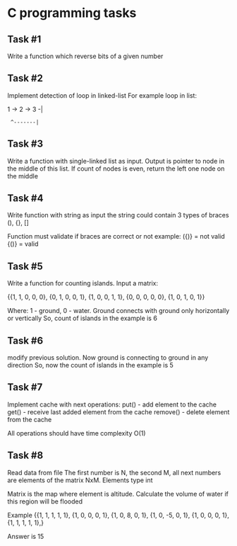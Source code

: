 C programming tasks
=============================

Task #1
------------
Write a function which reverse bits of a given number

Task #2
------------
Implement detection of loop in linked-list
For example loop in list:

1 -> 2 -> 3 -|

     ^-------|

Task #3
------------
Write a function with single-linked list as input. Output is pointer to node in the middle of this list. If count of nodes is even, return the left one node on the middle

Task #4
------------
Write function with string as input 
the string could contain 3 types of braces (), {}, []

Function must validate if braces are correct or not
example:
({)} = not valid
{()} = valid

Task #5
------------
Write a function for counting islands. Input a matrix:

{{1, 1, 0, 0, 0},
 {0, 1, 0, 0, 1},
 {1, 0, 0, 1, 1},
 {0, 0, 0, 0, 0},
 {1, 0, 1, 0, 1}} 
 
Where:
1 - ground, 0 - water.
Ground connects with ground only horizontally or vertically
So, count of islands in the example is 6

Task #6
------------
modify previous solution. Now ground is connecting to ground in any direction 
So, now the count of islands in the example is 5

Task #7
------------
Implement cache with next operations:
put() - add element to the cache
get() - receive last added element from the cache
remove() - delete element from the cache

All operations should have time complexity O(1)

Task #8
------------
Read data from file
The first number is N, the second M, all next numbers are elements of the matrix NxM. Elements type int

Matrix is the map where element is altitude.
Calculate the volume of water if this region will be flooded

Example
{{1, 1, 1, 1, 1},
 {1, 0, 0, 0, 1},
 {1, 0, 8, 0, 1},
 {1, 0, -5, 0, 1},
 {1, 0, 0, 0, 1},
 {1, 1, 1, 1, 1},} 
 
Answer is 15
